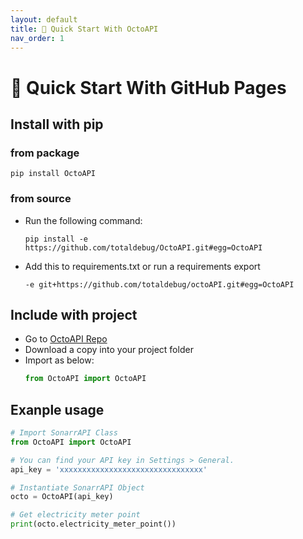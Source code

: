 ```yaml
---
layout: default
title: 🚀 Quick Start With OctoAPI
nav_order: 1
---
```


# 🚀 Quick Start With GitHub Pages


## Install with pip

### from package

```shell
pip install OctoAPI
```

### from source

* Run the following command:
  
  ```shell
  pip install -e https://github.com/totaldebug/OctoAPI.git#egg=OctoAPI
  ```

* Add this to requirements.txt or run a requirements export
  
  ```shell
  -e git+https://github.com/totaldebug/octoAPI.git#egg=OctoAPI
  ```

## Include with project

* Go to [OctoAPI Repo](https://github.com/totaldebug/OctoAPI)
* Download a copy into your project folder
* Import as below:
  ```python
  from OctoAPI import OctoAPI
  ```

## Exanple usage

```python
# Import SonarrAPI Class
from OctoAPI import OctoAPI

# You can find your API key in Settings > General.
api_key = 'xxxxxxxxxxxxxxxxxxxxxxxxxxxxxxxx'

# Instantiate SonarrAPI Object
octo = OctoAPI(api_key)

# Get electricity meter point
print(octo.electricity_meter_point())
```
